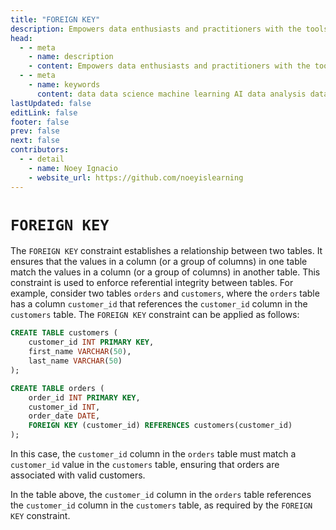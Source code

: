 ```yaml
---
title: "FOREIGN KEY"
description: Empowers data enthusiasts and practitioners with the tools and knowledge to unlock the potential of data.
head:
  - - meta
    - name: description
    - content: Empowers data enthusiasts and practitioners with the tools and knowledge to unlock the potential of data.
  - - meta
    - name: keywords
      content: data data science machine learning AI data analysis data-driven data enthusiasts data practitioners
lastUpdated: false
editLink: false
footer: false
prev: false
next: false
contributors:
  - - detail
    - name: Noey Ignacio
    - website_url: https://github.com/noeyislearning
---
```


# `FOREIGN KEY`

The `FOREIGN KEY` constraint establishes a relationship between two tables. It ensures that the values in a column (or a group of columns) in one table match the values in a column (or a group of columns) in another table. This constraint is used to enforce referential integrity between tables. For example, consider two tables `orders` and `customers`, where the `orders` table has a column `customer_id` that references the `customer_id` column in the `customers` table. The `FOREIGN KEY` constraint can be applied as follows:

```sql :line-numbers
CREATE TABLE customers (
    customer_id INT PRIMARY KEY,
    first_name VARCHAR(50),
    last_name VARCHAR(50)
);

CREATE TABLE orders (
    order_id INT PRIMARY KEY,
    customer_id INT,
    order_date DATE,
    FOREIGN KEY (customer_id) REFERENCES customers(customer_id)
);
```

In this case, the `customer_id` column in the `orders` table must match a `customer_id` value in the `customers` table, ensuring that orders are associated with valid customers.

<div class="flex flex-col items-center gap-4">

<!--@include: ../../_includes/tables/query-results-from-foreign-key.md-->

<!--@include: ../../_includes/tables/query-results-from-foreign-key-2.md-->

</div>

In the table above, the `customer_id` column in the `orders` table references the `customer_id` column in the `customers` table, as required by the `FOREIGN KEY` constraint.
